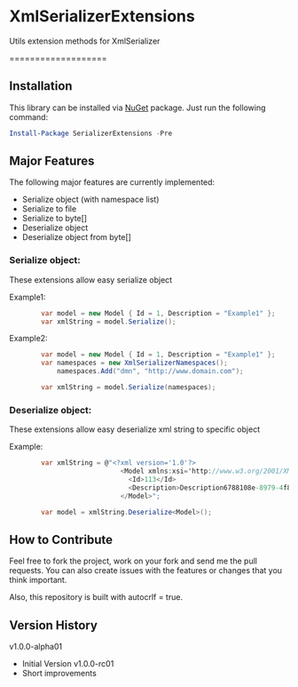 # XmlSerializerExtensions

Utils extension methods for XmlSerializer

===================

## Installation 
This library can be installed via [NuGet](https://www.nuget.org/packages/SerializerExtensions/) package. Just run the following command:

```powershell
Install-Package SerializerExtensions -Pre
```

## Major Features

The following major features are currently implemented:
+ Serialize object (with namespace list)
+ Serialize to file
+ Serialize to byte[]
+ Deserialize object
+ Deserialize object from byte[]

### Serialize object:

These extensions allow easy serialize object

Example1:
```csharp
        var model = new Model { Id = 1, Description = "Example1" };
        var xmlString = model.Serialize();
```

Example2:
```csharp
        var model = new Model { Id = 1, Description = "Example1" };
        var namespaces = new XmlSerializerNamespaces();
            namespaces.Add("dmn", "http://www.domain.com");

		var xmlString = model.Serialize(namespaces);
```
### Deserialize object:

These extensions allow easy deserialize xml string to specific object

Example:
```csharp
        var xmlString = @"<?xml version='1.0'?>
							<Model xmlns:xsi='http://www.w3.org/2001/XMLSchema-instance' xmlns:xsd='http://www.w3.org/2001/XMLSchema'>
							  <Id>113</Id>
							  <Description>Description6788108e-8979-4f8f-ac82-4842dad37d3d</Description>
							</Model>";

		var model = xmlString.Deserialize<Model>();
```

## How to Contribute

Feel free to fork the project, work on your fork and send me the pull requests.
You can also create issues with the features or changes that you think important.

Also, this repository is built with autocrlf = true.


## Version History

v1.0.0-alpha01
- Initial Version
v1.0.0-rc01
- Short improvements